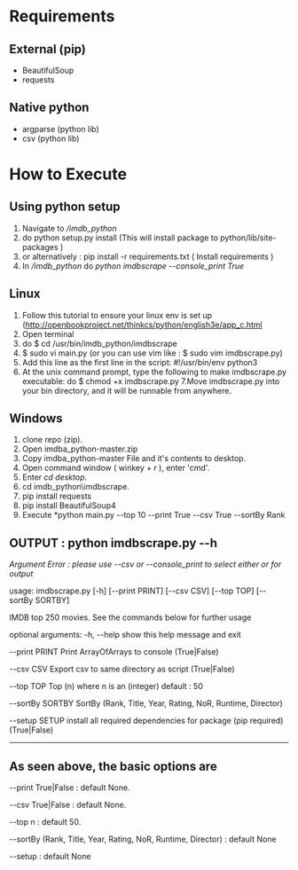 Requirements
============

External (pip)
---
- BeautifulSoup 
- requests 

Native python
--------------
- argparse (python lib)
- csv (python lib)

How to Execute
================

Using python setup
------------------
1. Navigate to */imdb_python*
2. do python setup.py install (This will install package to python/lib/site-packages )
3. or alternatively : pip install -r requirements.txt ( Install requirements )
4. In */imdb_python* do *python imdbscrape --console_print True*

Linux
------
1. Follow this tutorial to ensure your linux env is set up (http://openbookproject.net/thinkcs/python/english3e/app_c.html
2. Open terminal
3. do $ cd /usr/bin/imdb_python/imdbscrape
4. $ sudo vi main.py (or you can use vim like : $ sudo vim imdbscrape.py)
5. Add this line as the first line in the script:
      #!/usr/bin/env python3   
6. At the unix command prompt, type the following to make imdbscrape.py executable:
      do $ chmod +x imdbscrape.py
7.Move imdbscrape.py into your bin directory, and it will be runnable from anywhere.

Windows
-------
1. clone repo (zip). 
2. Open imdba_python-master.zip
3. Copy imdba_python-master File and it's contents to desktop.
4. Open command window ( winkey + r ), enter 'cmd'.
5. Enter *cd desktop*.
6. cd imdb_python\imdbscrape.
7. pip install requests
8. pip install BeautifulSoup4
9. Execute *python main.py --top 10 --print True --csv True --sortBy Rank

OUTPUT : python imdbscrape.py --h
-------------------------------------------------------------------------------------------------------------

*Argument Error : please use --csv or --console_print to select either or for output*

usage: imdbscrape.py [-h] [--print PRINT] [--csv CSV] [--top TOP]
 [--sortBy SORTBY]

IMDB top 250 movies. See the commands below for further usage

optional arguments:
  -h, --help     show this help message and exit
  
--print PRINT    Print ArrayOfArrays to console (True|False)
  
--csv CSV        Export csv to same directory as script (True|False)
  
--top TOP        Top (n) where n is an (integer) default : 50
  
--sortBy SORTBY  SortBy (Rank, Title, Year, Rating, NoR, Runtime, Director)

--setup SETUP    install all required dependencies for package (pip required) (True|False)

-------------------------------------------------------------------------------------------------------------

As seen above, the basic options are 
-------------------------------------------------------------------------------------------------------------
--print   True|False        : default None.

--csv     True|False        : default None.

--top n                     : default 50.

--sortBy (Rank, Title, Year, Rating, NoR, Runtime, Director) : default None

--setup                     : default None

